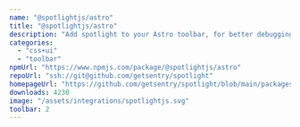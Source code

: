 ```yaml
---
name: "@spotlightjs/astro"
title: "@spotlightjs/astro"
description: "Add spotlight to your Astro toolbar, for better debugging."
categories:
  - "css+ui"
  - "toolbar"
npmUrl: "https://www.npmjs.com/package/@spotlightjs/astro"
repoUrl: "ssh://git@github.com/getsentry/spotlight"
homepageUrl: "https://github.com/getsentry/spotlight/blob/main/packages/astro/README.md"
downloads: 4230
image: "/assets/integrations/spotlightjs.svg"
toolbar: 2
---
```

